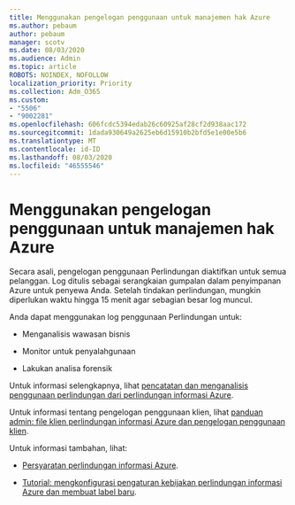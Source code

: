 ```yaml
---
title: Menggunakan pengelogan penggunaan untuk manajemen hak Azure
ms.author: pebaum
author: pebaum
manager: scotv
ms.date: 08/03/2020
ms.audience: Admin
ms.topic: article
ROBOTS: NOINDEX, NOFOLLOW
localization_priority: Priority
ms.collection: Adm_O365
ms.custom:
- "5506"
- "9002281"
ms.openlocfilehash: 606fcdc5394edab26c60925af28cf2d938aac172
ms.sourcegitcommit: 1dada930649a2625eb6d15910b2bfd5e1e00e5b6
ms.translationtype: MT
ms.contentlocale: id-ID
ms.lasthandoff: 08/03/2020
ms.locfileid: "46555546"
---
```

# <a name="use-usage-logging-for-azure-rights-management"></a>Menggunakan pengelogan penggunaan untuk manajemen hak Azure

Secara asali, pengelogan penggunaan Perlindungan diaktifkan untuk semua pelanggan. Log ditulis sebagai serangkaian gumpalan dalam penyimpanan Azure untuk penyewa Anda. Setelah tindakan perlindungan, mungkin diperlukan waktu hingga 15 menit agar sebagian besar log muncul.

Anda dapat menggunakan log penggunaan Perlindungan untuk:

- Menganalisis wawasan bisnis

- Monitor untuk penyalahgunaan

- Lakukan analisa forensik

Untuk informasi selengkapnya, lihat [pencatatan dan menganalisis penggunaan perlindungan dari perlindungan informasi Azure](https://docs.microsoft.com/azure/information-protection/log-analyze-usage).

Untuk informasi tentang pengelogan penggunaan klien, lihat [panduan admin: file klien perlindungan informasi Azure dan pengelogan penggunaan klien](https://docs.microsoft.com/azure/information-protection/rms-client/client-admin-guide-files-and-logging).

Untuk informasi tambahan, lihat:

- [Persyaratan perlindungan informasi Azure](https://docs.microsoft.com/azure/information-protection/get-started/requirements).
    
- [Tutorial: mengkonfigurasi pengaturan kebijakan perlindungan informasi Azure dan membuat label baru](https://docs.microsoft.com/azure/information-protection/get-started/infoprotect-quick-start-tutorial).